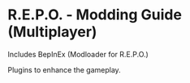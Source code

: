 # R.E.P.O. - Modding Guide (Multiplayer)

Includes BepInEx (Modloader for R.E.P.O.)

Plugins to enhance the gameplay.

